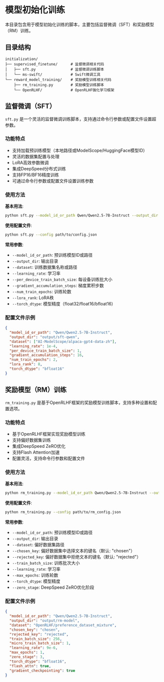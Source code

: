 # 模型初始化训练

本目录包含用于模型初始化训练的脚本，主要包括监督微调（SFT）和奖励模型（RM）训练。

## 目录结构

```
initialization/
├── supervised_finetune/      # 监督微调相关代码
│   ├── sft.py                # 监督微调训练脚本
│   └── ms-swift/             # Swift微调工具
└── reward_model_training/    # 奖励模型训练相关代码
    ├── rm_training.py        # 奖励模型训练脚本
    └── OpenRLHF/             # OpenRLHF强化学习框架
```

## 监督微调（SFT）

`sft.py` 是一个灵活的监督微调训练脚本，支持通过命令行参数或配置文件设置超参数。

### 功能特点

- 支持加载预训练模型（本地路径或ModelScope/HuggingFace模型ID）
- 灵活的数据集配置与处理
- LoRA高效参数微调
- 集成DeepSpeed分布式训练
- 支持FP16/BF16精度训练
- 可通过命令行参数或配置文件设置训练参数

### 使用方法

**基本用法**:

```bash
python sft.py --model_id_or_path Qwen/Qwen2.5-7B-Instruct --output_dir ./output/sft-model
```

**使用配置文件**:

```bash
python sft.py --config path/to/config.json
```

**常用参数**:

- `--model_id_or_path`: 预训练模型ID或路径
- `--output_dir`: 输出目录
- `--dataset`: 训练数据集名称或路径
- `--learning_rate`: 学习率
- `--per_device_train_batch_size`: 每设备训练批大小
- `--gradient_accumulation_steps`: 梯度累积步数
- `--num_train_epochs`: 训练轮数
- `--lora_rank`: LoRA秩
- `--torch_dtype`: 模型精度（float32/float16/bfloat16）

### 配置文件示例

```json
{
  "model_id_or_path": "Qwen/Qwen2.5-7B-Instruct",
  "output_dir": "output/sft-qwen",
  "dataset": ["AI-ModelScope/alpaca-gpt4-data-zh"],
  "learning_rate": 1e-4,
  "per_device_train_batch_size": 1,
  "gradient_accumulation_steps": 16,
  "num_train_epochs": 2,
  "lora_rank": 8,
  "torch_dtype": "bfloat16"
}
```

## 奖励模型（RM）训练

`rm_training.py` 是基于OpenRLHF框架的奖励模型训练脚本，支持多种设置和配置选项。

### 功能特点

- 基于OpenRLHF框架实现奖励模型训练
- 支持偏好数据集训练
- 集成DeepSpeed ZeRO优化
- 支持Flash Attention加速
- 配置灵活，支持命令行参数和配置文件

### 使用方法

**基本用法**:

```bash
python rm_training.py --model_id_or_path Qwen/Qwen2.5-7B-Instruct --output_dir ./output/rm-model --dataset path/to/preference/dataset
```

**使用配置文件**:

```bash
python rm_training.py --config path/to/rm_config.json
```

**常用参数**:

- `--model_id_or_path`: 预训练模型ID或路径
- `--output_dir`: 输出目录
- `--dataset`: 偏好数据集路径
- `--chosen_key`: 偏好数据集中选择文本的键名（默认: "chosen"）
- `--rejected_key`: 偏好数据集中拒绝文本的键名（默认: "rejected"）
- `--train_batch_size`: 训练批次大小
- `--learning_rate`: 学习率
- `--max_epochs`: 训练轮数
- `--torch_dtype`: 模型精度
- `--zero_stage`: DeepSpeed ZeRO优化阶段

### 配置文件示例

```json
{
  "model_id_or_path": "Qwen/Qwen2.5-7B-Instruct",
  "output_dir": "output/rm-model",
  "dataset": "OpenRLHF/preference_dataset_mixture",
  "chosen_key": "chosen",
  "rejected_key": "rejected",
  "train_batch_size": 256,
  "micro_train_batch_size": 1,
  "learning_rate": 9e-6,
  "max_epochs": 1,
  "zero_stage": 3,
  "torch_dtype": "bfloat16",
  "flash_attn": true,
  "gradient_checkpointing": true
}
```